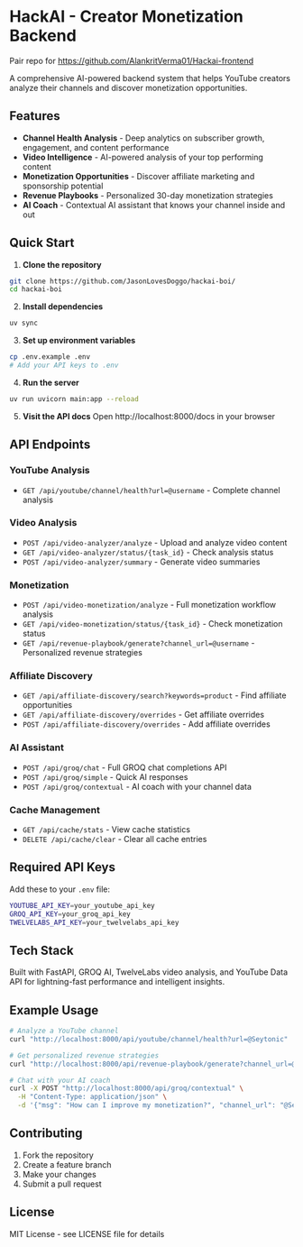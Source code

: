 # HackAI - Creator Monetization Backend

Pair repo for https://github.com/AlankritVerma01/Hackai-frontend

A comprehensive AI-powered backend system that helps YouTube creators analyze their channels and discover monetization opportunities.

## Features

- **Channel Health Analysis** - Deep analytics on subscriber growth, engagement, and content performance
- **Video Intelligence** - AI-powered analysis of your top performing content
- **Monetization Opportunities** - Discover affiliate marketing and sponsorship potential
- **Revenue Playbooks** - Personalized 30-day monetization strategies
- **AI Coach** - Contextual AI assistant that knows your channel inside and out

## Quick Start

1. **Clone the repository**
```bash
git clone https://github.com/JasonLovesDoggo/hackai-boi/
cd hackai-boi
```

2. **Install dependencies**
```bash
uv sync
```

3. **Set up environment variables**
```bash
cp .env.example .env
# Add your API keys to .env
```

4. **Run the server**
```bash
uv run uvicorn main:app --reload
```

5. **Visit the API docs**
Open http://localhost:8000/docs in your browser

## API Endpoints

### YouTube Analysis
- `GET /api/youtube/channel/health?url=@username` - Complete channel analysis

### Video Analysis
- `POST /api/video-analyzer/analyze` - Upload and analyze video content
- `GET /api/video-analyzer/status/{task_id}` - Check analysis status
- `POST /api/video-analyzer/summary` - Generate video summaries

### Monetization
- `POST /api/video-monetization/analyze` - Full monetization workflow analysis
- `GET /api/video-monetization/status/{task_id}` - Check monetization status
- `GET /api/revenue-playbook/generate?channel_url=@username` - Personalized revenue strategies

### Affiliate Discovery
- `GET /api/affiliate-discovery/search?keywords=product` - Find affiliate opportunities
- `GET /api/affiliate-discovery/overrides` - Get affiliate overrides
- `POST /api/affiliate-discovery/overrides` - Add affiliate overrides

### AI Assistant
- `POST /api/groq/chat` - Full GROQ chat completions API
- `POST /api/groq/simple` - Quick AI responses
- `POST /api/groq/contextual` - AI coach with your channel data

### Cache Management
- `GET /api/cache/stats` - View cache statistics
- `DELETE /api/cache/clear` - Clear all cache entries

## Required API Keys

Add these to your `.env` file:

```bash
YOUTUBE_API_KEY=your_youtube_api_key
GROQ_API_KEY=your_groq_api_key
TWELVELABS_API_KEY=your_twelvelabs_api_key
```

## Tech Stack

Built with FastAPI, GROQ AI, TwelveLabs video analysis, and YouTube Data API for lightning-fast performance and intelligent insights.

## Example Usage

```bash
# Analyze a YouTube channel
curl "http://localhost:8000/api/youtube/channel/health?url=@Seytonic"

# Get personalized revenue strategies
curl "http://localhost:8000/api/revenue-playbook/generate?channel_url=@Seytonic"

# Chat with your AI coach
curl -X POST "http://localhost:8000/api/groq/contextual" \
  -H "Content-Type: application/json" \
  -d '{"msg": "How can I improve my monetization?", "channel_url": "@Seytonic"}'
```

## Contributing

1. Fork the repository
2. Create a feature branch
3. Make your changes
4. Submit a pull request

## License

MIT License - see LICENSE file for details
